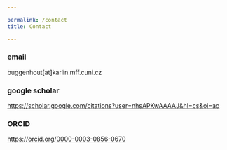 ```yaml
---

permalink: /contact
title: Contact

---
```





### email

buggenhout[at]karlin.mff.cuni.cz

### google scholar

https://scholar.google.com/citations?user=nhsAPKwAAAAJ&hl=cs&oi=ao

### ORCID

https://orcid.org/0000-0003-0856-0670
    

